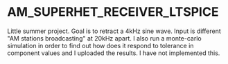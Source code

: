 # AM_SUPERHET_RECEIVER_LTSPICE
Little summer project. Goal is to retract a 4kHz sine wave. Input is different "AM stations broadcasting" at 20kHz apart. I also run a monte-carlo simulation in order to find out how does it respond to tolerance in component values and I uploaded the results. I have not implemented this.  
